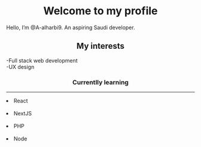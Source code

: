 <h1 align="center">Welcome to my profile</h1>

Hello, I’m @A-alharbi9. An aspiring Saudi developer. 

<h2 align="center"> My interests</h2>
-Full stack web development </br>
-UX design

<h3 align="center"> Currentlly learning </h3>
<hr></hr>
<li>React</li> </br>
<li>NextJS</li> </br>
<li>PHP</li> </br>
<li>Node</li>


